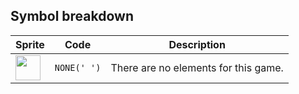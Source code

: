 <meta charset="UTF-8">

## Symbol breakdown
| Sprite | Code | Description |
| -------- | -------- | -------- |
|<img src="https://github.com/codenjoyme/codenjoy/raw/master/CodingDojo/games/kata/src/main/webapp/resources/kata/sprite/none.png" style="width:40px;" /> | `NONE(' ')` | There are no elements for this game. | 
